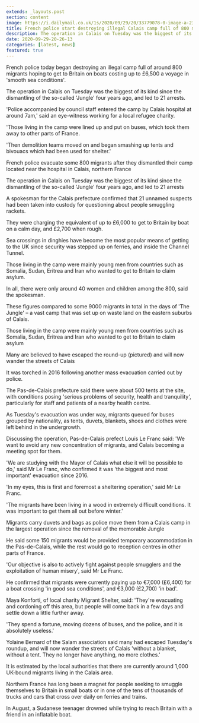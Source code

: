 ```yaml
---
extends: _layouts.post
section: content
image: https://i.dailymail.co.uk/1s/2020/09/29/20/33779078-0-image-a-23_1601407351549.jpg 
title: French police start destroying illegal Calais camp full of 800 migrants 
description: The operation in Calais on Tuesday was the biggest of its kind since the dismantling of the so-called Jungle four years ago, and led to 21 arrests. 
date: 2020-09-29-20-26-13 
categories: [latest, news] 
featured: true 
--- 
```

French police today began destroying an illegal camp full of around 800 migrants hoping to get to Britain on boats costing up to £6,500 a voyage in 'smooth sea conditions'.

The operation in Calais on Tuesday was the biggest of its kind since the dismantling of the so-called 'Jungle' four years ago, and led to 21 arrests.

'Police accompanied by council staff entered the camp by Calais hospital at around 7am,' said an eye-witness working for a local refugee charity.

'Those living in the camp were lined up and put on buses, which took them away to other parts of France.

'Then demolition teams moved on and began smashing up tents and bivouacs which had been used for shelter.'

French police evacuate some 800 migrants after they dismantled their camp located near the hospital in Calais, northern France 

The operation in Calais on Tuesday was the biggest of its kind since the dismantling of the so-called 'Jungle' four years ago, and led to 21 arrests

A spokesman for the Calais prefecture confirmed that 21 unnamed suspects had been taken into custody for questioning about people smuggling rackets.

They were charging the equivalent of up to £6,000 to get to Britain by boat on a calm day, and £2,700 when rough.

Sea crossings in dinghies have become the most popular means of getting to the UK since security was stepped up on ferries, and inside the Channel Tunnel.

Those living in the camp were mainly young men from countries such as Somalia, Sudan, Eritrea and Iran who wanted to get to Britain to claim asylum.

In all, there were only around 40 women and children among the 800, said the spokesman.

These figures compared to some 9000 migrants in total in the days of 'The Jungle' – a vast camp that was set up on waste land on the eastern suburbs of Calais.

Those living in the camp were mainly young men from countries such as Somalia, Sudan, Eritrea and Iran who wanted to get to Britain to claim asylum

Many are believed to have escaped the round-up (pictured) and will now wander the streets of Calais

It was torched in 2016 following another mass evacuation carried out by police.

The Pas-de-Calais prefecture said there were about 500 tents at the site, with conditions posing 'serious problems of security, health and tranquility', particularly for staff and patients of a nearby health centre. 

As Tuesday's evacuation was under way, migrants queued for buses grouped by nationality, as tents, duvets, blankets, shoes and clothes were left behind in the undergrowth. 

Discussing the operation, Pas-de-Calais prefect Louis Le Franc said: 'We want to avoid any new concentration of migrants, and Calais becoming a meeting spot for them. 

'We are studying with the Mayor of Calais what else it will be possible to do,' said Mr Le Franc, who confirmed it was 'the biggest and most important' evacuation since 2016.

'In my eyes, this is first and foremost a sheltering operation,' said Mr Le Franc.

'The migrants have been living in a wood in extremely difficult conditions. It was important to get them all out before winter.'

Migrants carry duvets and bags as police move them from a Calais camp in the largest operation since the removal of the memorable Jungle

He said some 150 migrants would be provided temporary accommodation in the Pas-de-Calais, while the rest would go to reception centres in other parts of France.

'Our objective is also to actively fight against people smugglers and the exploitation of human misery', said Mr Le Franc.

He confirmed that migrants were currently paying up to €7,000 (£6,400) for a boat crossing 'in good sea conditions', and €3,000 (£2,700) 'in bad'.

Maya Konforti, of local charity Migrant Shelter, said: 'They're evacuating and cordoning off this area, but people will come back in a few days and settle down a little further away.

'They spend a fortune, moving dozens of buses, and the police, and it is absolutely useless.'

Yolaine Bernard of the Salam association said many had escaped Tuesday's roundup, and will now wander the streets of Calais 'without a blanket, without a tent. They no longer have anything, no more clothes.'

It is estimated by the local authorities that there are currently around 1,000 UK-bound migrants living in the Calais area. 

Northern France has long been a magnet for people seeking to smuggle themselves to Britain in small boats or in one of the tens of thousands of trucks and cars that cross over daily on ferries and trains.

In August, a Sudanese teenager drowned while trying to reach Britain with a friend in an inflatable boat.  

